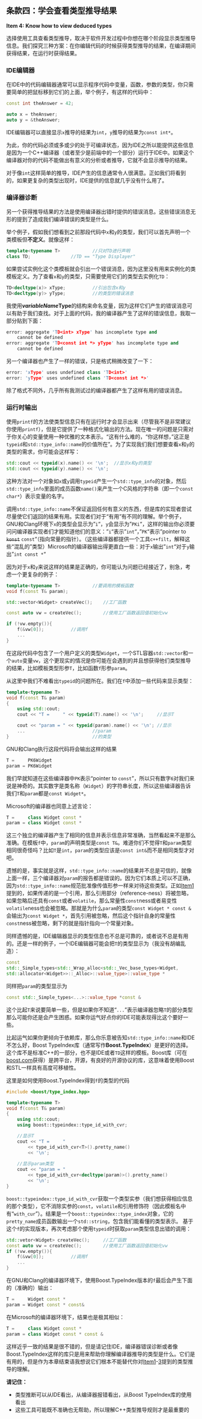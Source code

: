 ## 条款四：学会查看类型推导结果

**Item 4: Know how to view deduced types**

选择使用工具查看类型推导，取决于软件开发过程中你想在哪个阶段显示类型推导信息。我们探究三种方案：在你编辑代码的时候获得类型推导的结果，在编译期间获得结果，在运行时获得结果。

### IDE编辑器

在IDE中的代码编辑器通常可以显示程序代码中变量，函数，参数的类型，你只需要简单的把鼠标移到它们的上面，举个例子，有这样的代码中：
````cpp
const int theAnswer = 42;

auto x = theAnswer;
auto y = &theAnswer;
````
IDE编辑器可以直接显示`x`推导的结果为`int`，`y`推导的结果为`const int*`。

为此，你的代码必须或多或少的处于可编译状态，因为IDE之所以能提供这些信息是因为一个C++编译器（或者至少是前端中的一个部分）运行于IDE中。如果这个编译器对你的代码不能做出有意义的分析或者推导，它就不会显示推导的结果。

对于像`int`这样简单的推导，IDE产生的信息通常令人很满意。正如我们将看到的，如果更复杂的类型出现时，IDE提供的信息就几乎没有什么用了。

### 编译器诊断

另一个获得推导结果的方法是使用编译器出错时提供的错误消息。这些错误消息无形的提到了造成我们编译错误的类型是什么。

举个例子，假如我们想看到之前那段代码中`x`和`y`的类型，我们可以首先声明一个类模板但**不定义**。就像这样：

````cpp
template<typename T>			//只对TD进行声明
class TD;				//TD == "Type Displayer"
````
如果尝试实例化这个类模板就会引出一个错误消息，因为这里没有用来实例化的类模板定义。为了查看`x`和`y`的类型，只需要使用它们的类型去实例化`TD`：
````cpp
TD<decltype(x)> xType;			//引出包含x和y
TD<decltype(y)> yType;			//的类型的错误消息
````
我使用***variableName*****Type**的结构来命名变量，因为这样它们产生的错误消息可以有助于我们查找。对于上面的代码，我的编译器产生了这样的错误信息，我取一部分贴到下面：
````cpp
error: aggregate 'TD<int> xType' has incomplete type and 
	cannot be defined
error: aggregate 'TD<const int *> yType' has incomplete type and
	cannot be defined
````
另一个编译器也产生了一样的错误，只是格式稍微改变了一下：
````cpp
error: 'xType' uses undefined class 'TD<int>'
error: 'yType' uses undefined class 'TD<const int *>'
````
除了格式不同外，几乎所有我测试过的编译器都产生了这样有用的错误消息。

### 运行时输出

使用`printf`的方法使类型信息只有在运行时才会显示出来（尽管我不是非常建议你使用`printf`），但是它提供了一种格式化输出的方法。现在唯一的问题是只需对于你关心的变量使用一种优雅的文本表示。“这有什么难的，“你这样想，”这正是`typeid`和`std::type_info::name`的价值所在”。为了实现我们我们想要查看`x`和`y`的类型的需求，你可能会这样写：
````cpp
std::cout << typeid(x).name() << '\n';	//显示x和y的类型
std::cout << typeid(y).name() << '\n';
````
这种方法对一个对象如`x`或`y`调用`typeid`产生一个`std::type_info`的对象，然后`std::type_info`里面的成员函数`name()`来产生一个C风格的字符串（即一个`const char*`）表示变量的名字。

调用`std::type_info::name`不保证返回任何有意义的东西，但是库的实现者尝试尽量使它们返回的结果有用。实现者们对于“有用”有不同的理解。举个例子，GNU和Clang环境下`x`的类型会显示为”`i`“，`y`会显示为”`PKi`“，这样的输出你必须要问问编译器实现者们才能知道他们的意义：”`i`“表示”`int`“，”`PK`“表示”pointer to ~~`konst`~~ `const`“（指向常量的指针）。（这些编译器都提供一个工具`c++filt`，解释这些“混乱的”类型）Microsoft的编译器输出得更直白一些：对于`x`输出”`int`“对于`y`输出”`int const *`“

因为对于`x`和`y`来说这样的结果是正确的，你可能认为问题已经接近了，别急，考虑一个更复杂的例子：
````cpp
template<typename T>			//要调用的模板函数
void f(const T& param);

std::vector<Widget> createVec();	//工厂函数

const auto vw = createVec();		//使用工厂函数返回值初始化vw

if (!vw.empty()){
	f(&vw[0]);			//调用f
	...
}
````
在这段代码中包含了一个用户定义的类型`Widget`，一个STL容器`std::vector`和一个`auto`变量`vw`，这个更现实的情况是你可能在会遇到的并且想获得他们类型推导的结果，比如模板类型形参`T`，比如函数`f`形参`param`。

从这里中我们不难看出`typeid`的问题所在。我们在`f`中添加一些代码来显示类型：
````cpp
template<typename T>
void f(const T& param)
{
	using std::cout;
	cout << "T =     " << typeid(T).name() << '\n';		//显示T

	cout << "param = " << typeid(param).name() << '\n';	//显示
	...							//param
}								//的类型
````
GNU和Clang执行这段代码将会输出这样的结果
````cpp
T =	    PK6Widget
param = PK6Widget
````
我们早就知道在这些编译器中`PK`表示“pointer to `const`”，所以只有数字`6`对我们来说是神奇的。其实数字是类名称（`Widget`）的字符串长度，所以这些编译器告诉我们`T`和`param`都是`const Widget*`。

Microsoft的编译器也同意上述言论：
````cpp
T =     class Widget const *
param = class Widget const *
````
这三个独立的编译器产生了相同的信息并表示信息非常准确，当然看起来不是那么准确。在模板`f`中，`param`的声明类型是`const T&`。难道你们不觉得`T`和`param`类型相同很奇怪吗？比如`T`是`int`，`param`的类型应该是`const int&`而不是相同类型才对吧。

遗憾的是，事实就是这样，`std::type_info::name`的结果并不总是可信的，就像上面一样，三个编译器对`param`的报告都是错误的。因为它们本质上可以不正确，因为`std::type_info::name`规范批准像传值形参一样来对待这些类型。正如[Item1](https://github.com/kelthuzadx/EffectiveModernCppChinese/blob/master/1.DeducingTypes/item1.md)提到的，如果传递的是一个引用，那么引用部分（reference-ness）将被忽略，如果忽略后还具有`const`或者`volatile`，那么常量性`const`ness或者易变性`volatile`ness也会被忽略。那就是为什么`param`的类型`const Widget * const &`会输出为`const Widget *`，首先引用被忽略，然后这个指针自身的常量性`const`ness被忽略，剩下的就是指针指向一个常量对象。

同样遗憾的是，IDE编辑器显示的类型信息也不总是可靠的，或者说不总是有用的。还是一样的例子，一个IDE编辑器可能会把`T`的类型显示为（我没有胡编乱造）：
````cpp
const
std::_Simple_types<std::_Wrap_alloc<std::_Vec_base_types<Widget,
std::allocator<Widget>>::_Alloc>::value_type>::value_type *
````
同样把`param`的类型显示为
````cpp
const std::_Simple_types<...>::value_type *const &
````
这个比起`T`来说要简单一些，但是如果你不知道“`...`”表示编译器忽略`T`的部分类型那么可能你还是会产生困惑。如果你运气好点你的IDE可能表现得比这个要好一些。

比起运气如果你更倾向于依赖库，那么你乐意被告知`std::type_info::name`和IDE不怎么好，Boost TypeIndex库（通常写作**Boost.TypeIndex**）是更好的选择。这个库不是标准C++的一部分，也不是IDE或者`TD`这样的模板。Boost库（可在[boost.com](http://boost.com)获得）是跨平台，开源，有良好的开源协议的库，这意味着使用Boost和STL一样具有高度可移植性。

这里是如何使用Boost.TypeIndex得到`f`的类型的代码
````cpp
#include <boost/type_index.hpp>

template<typename T>
void f(const T& param)
{
	using std::cout;
	using boost::typeindex::type_id_with_cvr;

	//显示T
	cout << "T =     "
		<< type_id_with_cvr<T>().pretty_name()
		<< '\n';
    
	//显示param类型
	cout << "param = "
		<< type_id_with_cvr<decltype(param)>().pretty_name()
		<< '\n';
}
````
`boost::typeindex::type_id_with_cvr`获取一个类型实参（我们想获得相应信息的那个类型），它不消除实参的`const`，`volatile`和引用修饰符（因此模板名中有“`with_cur`”）。结果是一个`boost::typeindex::type_index`对象，它的`pretty_name`成员函数输出一个`std::string`，包含我们能看懂的类型表示。
基于这个`f`的实现版本，再次考虑那个使用`typeid`时获取`param`类型信息出错的调用：

````cpp
std::vetor<Widget> createVec();		//工厂函数
const auto vw = createVec();		//使用工厂函数返回值初始化vw
if (!vw.empty()){
	f(&vw[0]);			//调用f
	...
}
````
在GNU和Clang的编译器环境下，使用Boost.TypeIndex版本的`f`最后会产生下面的（准确的）输出：
````cpp
T =     Widget const *
param = Widget const * const&
````
在Microsoft的编译器环境下，结果也是极其相似：
````cpp
T =     class Widget const *
param = class Widget const * const &
````
这样近乎一致的结果是很不错的，但是请记住IDE，编译器错误诊断或者像Boost.TypeIndex这样的库只是用来帮助你理解编译器推导的类型是什么。它们是有用的，但是作为本章结束语我想说它们根本不能替代你对[Item1](https://github.com/kelthuzadx/EffectiveModernCppChinese/blob/master/1.DeducingTypes/item1.md)-[3](https://github.com/kelthuzadx/EffectiveModernCppChinese/blob/master/1.DeducingTypes/item3.md)提到的类型推导的理解。

**请记住：**

+ 类型推断可以从IDE看出，从编译器报错看出，从Boost TypeIndex库的使用看出
+ 这些工具可能既不准确也无帮助，所以理解C++类型推导规则才是最重要的
